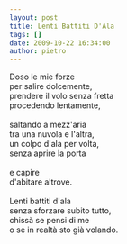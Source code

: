 ```yaml
---
layout: post
title: Lenti Battiti D'Ala
tags: []
date: 2009-10-22 16:34:00
author: pietro
---
```

Doso le mie forze<br/>per salire dolcemente,<br/>prendere il volo senza fretta<br/>procedendo lentamente,<br/><br/>saltando a mezz'aria<br/>tra una nuvola e l'altra,<br/>un colpo d'ala per volta,<br/>senza aprire la porta<br/><br/>e capire<br/>d'abitare altrove.<br/><br/>Lenti battiti d'ala<br/>senza sforzare subito tutto,<br/>chissà se pensi di me<br/>o se in realtà sto già volando.
